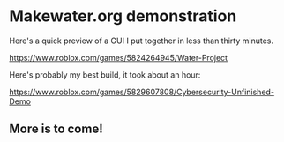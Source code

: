 # Makewater.org demonstration

Here's a quick preview of a GUI I put together in less than thirty minutes.

https://www.roblox.com/games/5824264945/Water-Project

Here's probably my best build, it took about an hour:

https://www.roblox.com/games/5829607808/Cybersecurity-Unfinished-Demo

## More is to come!
